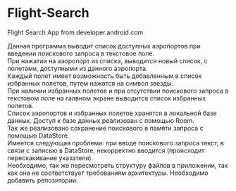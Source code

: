 # Flight-Search
Flight Search App from developer.android.com

Данная программа выводит список доступных аэропортов при введении поискового запроса в текстовое поле.  
При нажатии на аэоропорт из списка, выводится новый список, с полетами, доступными из данного аэропорта.  
Каждый полет имеет возможность быть добавленным в список избранных полетов, путем нажатся на символ звезды.  
При наличии избранных полетов и при отсутствии поискового запроса в текстовом поле на галвном экране выводится список избранных полетов.  
Список аэропортов и избранных полетов хранятся в локальной базе данных. Доступ к базе данных реализован с помощью Room.  
Так же реализовано сохранение поискового в памяти запроса с помощью DataStore.  
Имеется следующая проблема: при вводе поискового запроса текст, в связи с записью в DataStore, некорректно вводится (происходит перескакивание указателя).  
Необходимо, так же пересмотреть структуру файлов в приложении, так как она не соответствует требованиям архитектуры. Необходимо добавить репозитории.  
